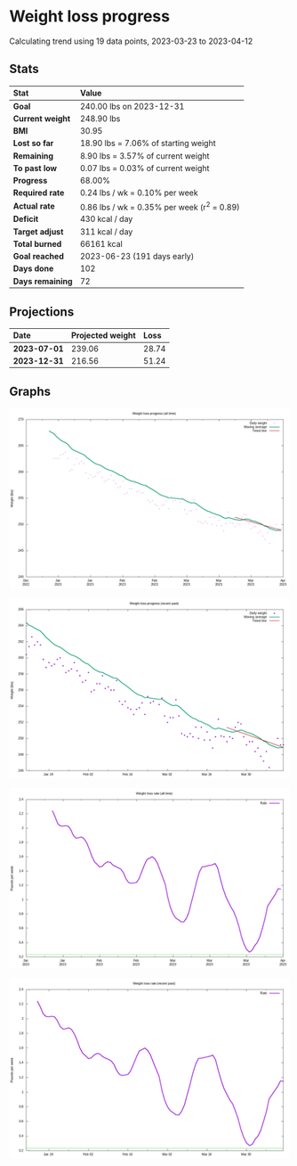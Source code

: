 # Weight loss progress

Calculating trend using 19 data points, 2023-03-23 to 2023-04-12

## Stats

Stat|Value
:-|:-
**Goal**|240.00 lbs on 2023-12-31
**Current weight**|248.90 lbs
**BMI**|30.95
**Lost so far**|18.90 lbs =  7.06% of starting weight
**Remaining**|8.90 lbs =  3.57% of current  weight
**To past low**|0.07 lbs =  0.03% of current  weight
**Progress**|68.00%
**Required rate**|0.24 lbs / wk = 0.10% per week
**Actual rate**|0.86 lbs / wk = 0.35% per week  (r<sup>2</sup> = 0.89)
**Deficit**|430 kcal / day
**Target adjust**|311 kcal / day
**Total burned**|66161 kcal
**Goal reached**|2023-06-23 (191 days early)
**Days done**|102
**Days remaining**|72

## Projections

Date|Projected weight|Loss
:-|:-|:-
**2023-07-01**|239.06|28.74
**2023-12-31**|216.56|51.24

## Graphs

![](weight-graph-alltime.png)

![](weight-graph-recent.png)

![](rate-graph-alltime.png)

![](rate-graph-recent.png)
